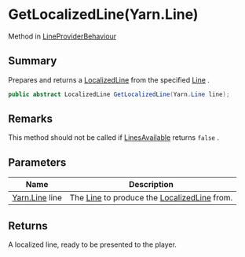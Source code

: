 # GetLocalizedLine(Yarn.Line)

Method in [LineProviderBehaviour](./)

## Summary

Prepares and returns a [LocalizedLine](../yarn.unity.localizedline/) from the specified [Line](../../yarn/yarn.line/) .

```csharp
public abstract LocalizedLine GetLocalizedLine(Yarn.Line line);
```

## Remarks

This method should not be called if [LinesAvailable](yarn.unity.lineproviderbehaviour.linesavailable.md) returns `false` .

## Parameters

| Name                                    | Description                                                                                          |
| --------------------------------------- | ---------------------------------------------------------------------------------------------------- |
| [Yarn.Line](../../yarn/yarn.line/) line | The [Line](../../yarn/yarn.line/) to produce the [LocalizedLine](../yarn.unity.localizedline/) from. |

## Returns

A localized line, ready to be presented to the player.
